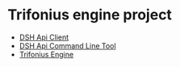 # Trifonius engine project

* [DSH Api Client](dsh_api)
* [DSH Api Command Line Tool](dcli)
* [Trifonius Engine](engine)

